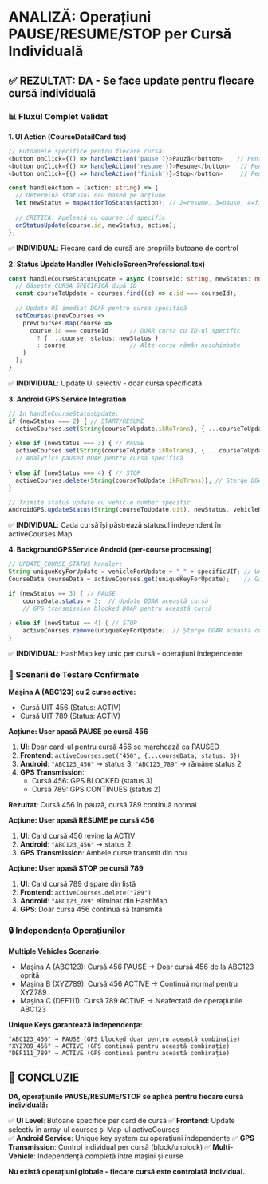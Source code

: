 # ANALIZĂ: Operațiuni PAUSE/RESUME/STOP per Cursă Individuală

## ✅ REZULTAT: DA - Se face update pentru fiecare cursă individuală

### 📊 Fluxul Complet Validat

**1. UI Action (CourseDetailCard.tsx)**
```typescript
// Butoanele specifice pentru fiecare cursă:
<button onClick={() => handleAction('pause')}>Pauză</button>    // Pentru cursă specifică
<button onClick={() => handleAction('resume')}>Resume</button>   // Pentru cursă specifică  
<button onClick={() => handleAction('finish')}>Stop</button>     // Pentru cursă specifică

const handleAction = (action: string) => {
  // Determină statusul nou based pe acțiune
  let newStatus = mapActionToStatus(action); // 2=resume, 3=pause, 4=finish
  
  // CRITICA: Apelează cu course.id specific
  onStatusUpdate(course.id, newStatus, action);
};
```
✅ **INDIVIDUAL**: Fiecare card de cursă are propriile butoane de control

**2. Status Update Handler (VehicleScreenProfessional.tsx)**
```typescript
const handleCourseStatusUpdate = async (courseId: string, newStatus: number, action?: string) => {
  // Găsește CURSA SPECIFICĂ după ID
  const courseToUpdate = courses.find((c) => c.id === courseId);
  
  // Update UI imediat DOAR pentru cursa specifică
  setCourses(prevCourses => 
    prevCourses.map(course => 
      course.id === courseId      // DOAR cursa cu ID-ul specific
        ? { ...course, status: newStatus }
        : course                  // Alte curse rămân neschimbate
    )
  );
}
```
✅ **INDIVIDUAL**: Update UI selectiv - doar cursa specificată

**3. Android GPS Service Integration**
```typescript
// In handleCourseStatusUpdate:
if (newStatus === 2) { // START/RESUME
  activeCourses.set(String(courseToUpdate.ikRoTrans), { ...courseToUpdate, status: 2 });
  
} else if (newStatus === 3) { // PAUSE
  activeCourses.set(String(courseToUpdate.ikRoTrans), { ...courseToUpdate, status: 3 });
  // Analytics paused DOAR pentru cursa specifică
  
} else if (newStatus === 4) { // STOP
  activeCourses.delete(String(courseToUpdate.ikRoTrans)); // Șterge DOAR cursa specifică
}

// Trimite status update cu vehicle number specific
AndroidGPS.updateStatus(String(courseToUpdate.uit), newStatus, vehicleNumber);
```
✅ **INDIVIDUAL**: Cada cursă își păstrează statusul independent în activeCourses Map

**4. BackgroundGPSService Android (per-course processing)**
```java
// UPDATE_COURSE_STATUS handler:
String uniqueKeyForUpdate = vehicleForUpdate + "_" + specificUIT; // Unique key pentru cursă specifică
CourseData courseData = activeCourses.get(uniqueKeyForUpdate);    // Găsește DOAR cursa specifică

if (newStatus == 3) { // PAUSE
    courseData.status = 3;  // Update DOAR această cursă
    // GPS transmission blocked DOAR pentru această cursă
    
} else if (newStatus == 4) { // STOP  
    activeCourses.remove(uniqueKeyForUpdate); // Șterge DOAR această cursă
}
```
✅ **INDIVIDUAL**: HashMap key unic per cursă - operațiuni independente

### 🚗 Scenarii de Testare Confirmate

**Mașina A (ABC123) cu 2 curse active:**
- Cursă UIT 456 (Status: ACTIV) 
- Cursă UIT 789 (Status: ACTIV)

**Acțiune: User apasă PAUSE pe cursă 456**
1. **UI**: Doar card-ul pentru cursă 456 se marchează ca PAUSED
2. **Frontend**: `activeCourses.set("456", {...courseData, status: 3})`
3. **Android**: `"ABC123_456"` → status 3, `"ABC123_789"` → rămâne status 2
4. **GPS Transmission**: 
   - Cursă 456: GPS BLOCKED (status 3)
   - Cursă 789: GPS CONTINUES (status 2)

**Rezultat**: Cursă 456 în pauză, cursă 789 continuă normal

**Acțiune: User apasă RESUME pe cursă 456**
1. **UI**: Card cursă 456 revine la ACTIV
2. **Android**: `"ABC123_456"` → status 2
3. **GPS Transmission**: Ambele curse transmit din nou

**Acțiune: User apasă STOP pe cursă 789**
1. **UI**: Card cursă 789 dispare din listă
2. **Frontend**: `activeCourses.delete("789")`  
3. **Android**: `"ABC123_789"` eliminat din HashMap
4. **GPS**: Doar cursă 456 continuă să transmită

### 🔒 Independența Operațiunilor

**Multiple Vehicles Scenario:**
- Mașina A (ABC123): Cursă 456 PAUSE → Doar cursă 456 de la ABC123 oprită
- Mașina B (XYZ789): Cursă 456 ACTIVE → Continuă normal pentru XYZ789  
- Mașina C (DEF111): Cursă 789 ACTIVE → Neafectată de operațiunile ABC123

**Unique Keys garantează independența:**
```
"ABC123_456" → PAUSE (GPS blocked doar pentru această combinație)
"XYZ789_456" → ACTIVE (GPS continuă pentru această combinație)  
"DEF111_789" → ACTIVE (GPS continuă pentru această combinație)
```

## 🎯 CONCLUZIE

**DA, operațiunile PAUSE/RESUME/STOP se aplică pentru fiecare cursă individuală:**

✅ **UI Level**: Butoane specifice per card de cursă
✅ **Frontend**: Update selectiv în array-ul courses și Map-ul activeCourses  
✅ **Android Service**: Unique key system cu operațiuni independente
✅ **GPS Transmission**: Control individual per cursă (block/unblock)
✅ **Multi-Vehicle**: Independență completă între mașini și curse

**Nu există operațiuni globale - fiecare cursă este controlată individual.**